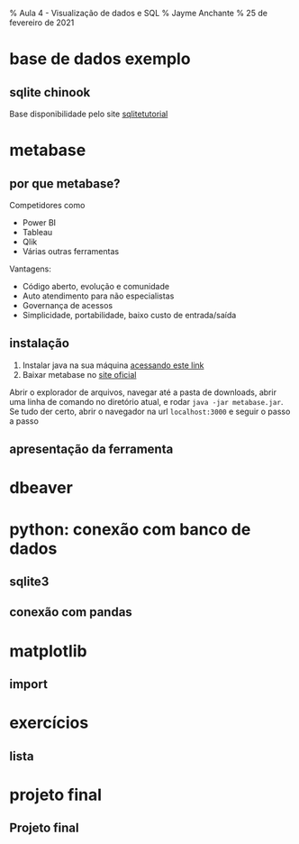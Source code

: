 % Aula 4 - Visualização de dados e SQL
% Jayme Anchante
% 25 de fevereiro de 2021

# base de dados exemplo

## sqlite chinook

Base disponibilidade pelo site [sqlitetutorial](https://www.sqlitetutorial.net/sqlite-sample-database/)

# metabase

## por que metabase?

Competidores como

* Power BI
* Tableau
* Qlik
* Várias outras ferramentas

Vantagens:

* Código aberto, evolução e comunidade
* Auto atendimento para não especialistas
* Governança de acessos
* Simplicidade, portabilidade, baixo custo de entrada/saída

## instalação

1. Instalar java na sua máquina [acessando este link](https://java.com/en/download/manual.jsp)
2. Baixar metabase no [site oficial](https://www.metabase.com/start/oss/)

Abrir o explorador de arquivos, navegar até a pasta de downloads, abrir uma linha de comando no diretório atual, e rodar `java -jar metabase.jar`. Se tudo der certo, abrir o navegador na url `localhost:3000` e seguir o passo a passo

## apresentação da ferramenta

##

# dbeaver

# python: conexão com banco de dados

## sqlite3

## conexão com pandas

# matplotlib

## import

# exercícios

## lista

# projeto final

## Projeto final

